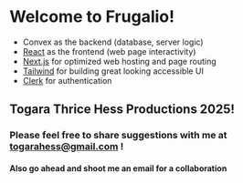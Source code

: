 # Welcome to Frugalio!

- Convex as the backend (database, server logic)
- [React](https://react.dev/) as the frontend (web page interactivity)
- [Next.js](https://nextjs.org/) for optimized web hosting and page routing
- [Tailwind](https://tailwindcss.com/) for building great looking accessible UI
- [Clerk](https://clerk.com/) for authentication

## Togara Thrice Hess Productions 2025!

### Please feel free to share suggestions with me at togarahess@gmail.com !

#### Also go ahead and shoot me an email for  a collaboration
